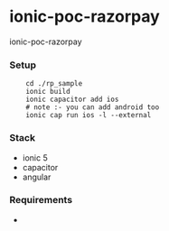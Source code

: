 # ionic-poc-razorpay
ionic-poc-razorpay

### Setup 

```
    cd ./rp_sample
    ionic build
    ionic capacitor add ios
    # note :- you can add android too
    ionic cap run ios -l --external
```
### Stack 

- ionic 5 
- capacitor
- angular 

### Requirements 
- 

